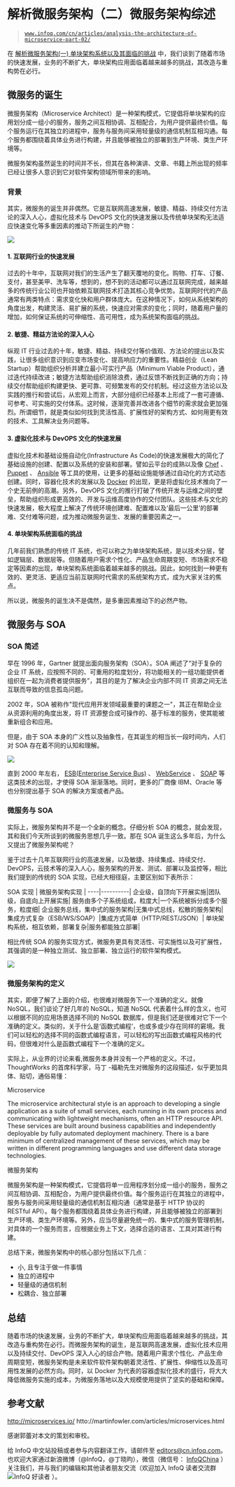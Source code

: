 # 解析微服务架构（二）微服务架构综述

> [`www.infoq.com/cn/articles/analysis-the-architecture-of-microservice-part-02/`](http://www.infoq.com/cn/articles/analysis-the-architecture-of-microservice-part-02/)

在 [解析微服务架构(一) 单块架构系统以及其面临的挑战](http://www.infoq.com/cn/articles/analysis-the-architecture-of-microservice-part-01) 中，我们谈到了随着市场的快速发展，业务的不断扩大，单块架构应用面临着越来越多的挑战，其改造与重构势在必行。

## 微服务的诞生

微服务架构（Microservice Architect）是一种架构模式，它提倡将单块架构的应用划分成一组小的服务，服务之间互相协调、互相配合，为用户提供最终价值。每个服务运行在其独立的进程中，服务与服务间采用轻量级的通信机制互相沟通。每个服务都围绕着具体业务进行构建，并且能够被独立的部署到生产环境、类生产环境等。

微服务架构虽然诞生的时间并不长，但其在各种演讲、文章、书籍上所出现的频率已经让很多人意识到它对软件架构领域所带来的影响。

### 背景

其实，微服务的诞生并非偶然。它是互联网高速发展，敏捷、精益、持续交付方法论的深入人心，虚拟化技术与 DevOPS 文化的快速发展以及传统单块架构无法适应快速变化等多重因素的推动下所诞生的产物：

![](img/13b758b2734ac80cb9847b0fa59faa9e.jpg)

#### 1\. 互联网行业的快速发展

过去的十年中，互联网对我们的生活产生了翻天覆地的变化。购物、打车、订餐、支付，甚至美甲、洗车等，想到的，想不到的活动都可以通过互联网完成，越来越多的传统行业公司也开始依赖互联网技术打造其核心竞争优势。互联网时代的产品通常有两类特点：需求变化快和用户群体庞大。在这种情况下，如何从系统架构的角度出发，构建灵活、易扩展的系统，快速应对需求的变化；同时，随着用户量的增加，如何保证系统的可伸缩性、高可用性，成为系统架构面临的挑战。

#### 2\. 敏捷、精益方法论的深入人心

纵观 IT 行业过去的十年，敏捷、精益、持续交付等价值观、方法论的提出以及实践，让很多组织意识到应变市场变化、提高响应力的重要性。精益创业（Lean Startup）帮助组织分析并建立最小可实行产品（Minimum Viable Product），通过迭代持续改进；敏捷方法帮助组织消除浪费，通过反馈不断找到正确的方向；持续交付帮助组织构建更快、更可靠、可频繁发布的交付机制。经过这些方法论以及实践的推行和尝试后，从宏观上而言，大部分组织已经基本上形成了一套可遵循、可参考、可实施的交付体系。这时候，逐渐完善并改进各个细节的需求就会更加强烈。所谓细节，就是类似如何找到灵活性高、扩展性好的架构方式、如何用更有效的技术、工具解决业务问题等。

#### 3\. 虚拟化技术与 DevOPS 文化的快速发展

虚拟化技术和基础设施自动化(Infrastructure As Code)的快速发展极大的简化了基础设施的创建、配置以及系统的安装和部署。譬如云平台的成熟以及像 [Chef](https://www.chef.io/) 、 [Puppet](https://puppetlabs.com/) 、 [Ansible](http://www.ansible.com/) 等工具的使用，让更多的基础设施能够通过自动化的方式动态创建。同时，容器化技术的发展以及 [Docker](https://www.docker.com/) 的出现，更是将虚拟化技术推向了一个史无前例的高潮。另外，DevOPS 文化的推行打破了传统开发与运维之间的壁垒，帮助组织形成更高效的、开发与运维高度协作的交付团队。这些技术与文化的快速发展，极大程度上解决了传统环境创建难、配置难以及‘最后一公里’的部署难、交付难等问题，成为推动微服务诞生、发展的重要因素之一。

#### 4\. 单块架构系统面临的挑战

几年前我们熟悉的传统 IT 系统，也可以称之为单块架构系统，是以技术分层，譬如逻辑层、数据层等。但随着用户需求个性化、产品生命周期变短、市场需求不稳定等因素的出现，单块架构系统面临着越来越多的挑战。因此，如何找到一种更有效的、更灵活、更适应当前互联网时代需求的系统架构方式，成为大家关注的焦点。

所以说，微服务的诞生决不是偶然，是多重因素推动下的必然产物。

## 微服务与 SOA

### SOA 简述

早在 1996 年，Gartner 就提出面向服务架构（SOA）。SOA 阐述了“对于复杂的企业 IT 系统，应按照不同的、可重用的粒度划分，将功能相关的一组功能提供者组织在一起为消费者提供服务”，其目的是为了解决企业内部不同 IT 资源之间无法互联而导致的信息孤岛问题。

2002 年，SOA 被称作"现代应用开发领域最重要的课题之一"，其正在帮助企业从资源利用的角度出发，将 IT 资源整合成可操作的、基于标准的服务，使其能被重新组合和应用。

但是，由于 SOA 本身的广义性以及抽象性，在其诞生的相当长一段时间内，人们对 SOA 存在着不同的认知和理解。

![](img/075ad870bec0e83922d16fb3785b6bfe.jpg)

直到 2000 年左右， [ESB(Enterprise Service Bus)](https://en.wikipedia.org/wiki/Enterprise_service_bus) 、 [WebService](https://en.wikipedia.org/wiki/Web_service) 、 [SOAP](https://en.wikipedia.org/wiki/Soap) 等这类技术的出现，才使得 SOA 渐渐落地。同时，更多的厂商像 IBM、Oracle 等也分别提出基于 SOA 的解决方案或者产品。

### 微服务与 SOA

实际上，微服务架构并不是一个全新的概念。仔细分析 SOA 的概念，就会发现，其和我们今天所谈到的微服务思想几乎一致。那在 SOA 诞生这么多年后，为什么又提出了微服务架构呢？

鉴于过去十几年互联网行业的高速发展，以及敏捷、持续集成、持续交付、DevOPS，云技术等的深入人心，服务架构的开发、测试、部署以及监控等，相比我们提到的传统的 SOA 实现，已经大相径庭，主要区别如下表所示：

SOA 实现 | 微服务架构实现 | ----|----------| 企业级，自顶向下开展实施|团队级，自底向上开展实施| 服务由多个子系统组成，粒度大|一个系统被拆分成多个服务，粒度细| 企业服务总线，集中式的服务架构|无集中式总线，松散的服务架构| 集成方式复杂（ESB/WS/SOAP）|集成方式简单（HTTP/REST/JSON）| 单块架构系统，相互依赖，部署复杂|服务都能独立部署|

相比传统 SOA 的服务实现方式，微服务更具有灵活性、可实施性以及可扩展性，其强调的是一种独立测试、独立部署、独立运行的软件架构模式。

![](img/9eb1b8d3d3ec86b84d27d5b129086828.jpg)

### 微服务架构的定义

其实，即便了解了上面的介绍，也很难对微服务下一个准确的定义。就像 NoSQL，我们谈论了好几年的 NoSQL，知道 NoSQL 代表着什么样的含义，也可以根据不同的应用场景选择不同的 NoSQL 数据库，但是我们还是很难对它下一个准确的定义。类似的，关于什么是‘函数式编程’，也或多或少存在同样的窘境。我们可以轻松的选择不同的函数式编程语言，可以轻松的写出函数式编程风格的代码，但很难对什么是函数式编程下一个准确的定义。

实际上，从业界的讨论来看,微服务本身并没有一个严格的定义。不过，ThoughtWorks 的首席科学家，马丁 -福勒先生对微服务的这段描述，似乎更加具体、贴切，通俗易懂：

Microservice

The microservice architectural style is an approach to developing a single application as a suite of small services, each running in its own process and communicating with lightweight mechanisms, often an HTTP resource API. These services are built around business capabilities and independently deployable by fully automated deployment machinery. There is a bare minimum of centralized management of these services, which may be written in different programming languages and use different data storage technologies.

微服务架构

微服务架构是一种架构模式，它提倡将单一应用程序划分成一组小的服务，服务之间互相协调、互相配合，为用户提供最终价值。每个服务运行在其独立的进程中，服务与服务间采用轻量级的通信机制互相沟通（通常是基于 HTTP 协议的 RESTful API）。每个服务都围绕着具体业务进行构建，并且能够被独立的部署到生产环境、类生产环境等。另外，应当尽量避免统一的、集中式的服务管理机制，对具体的一个服务而言，应根据业务上下文，选择合适的语言、工具对其进行构建。

总结下来，微服务架构中的核心部分包括以下几点：

*   小, 且专注于做⼀件事情
*   独立的进程中
*   轻量级的通信机制
*   松耦合、独立部署

## 总结

随着市场的快速发展，业务的不断扩大，单块架构应用面临着越来越多的挑战，其改造与重构势在必行。而微服务架构的诞生，是互联网高速发展，虚拟化技术应用以及持续交付、DevOPS 深入人心的综合产物。随着用户需求个性化、产品生命周期变短，微服务架构是未来软件软件架构朝着灵活性、扩展性、伸缩性以及高可用性发展的必然方向。同时，以 Docker 为代表的容器虚拟化技术的盛行，将大大降低微服务实施的成本，为微服务落地以及大规模使用提供了坚实的基础和保障。

## 参考文献

http://microservices.io/ htto://martinfowler.com/articles/microservices.html

感谢郭蕾对本文的策划和审校。

给 InfoQ 中文站投稿或者参与内容翻译工作，请邮件至 editors@cn.infoq.com。也欢迎大家通过新浪微博（@InfoQ，@丁晓昀），微信（微信号： [InfoQChina](http://weixin.sogou.com/gzh?openid=oIWsFt0HnZ93MfLi3pW2ggVJFRxY) ）关注我们，并与我们的编辑和其他读者朋友交流（欢迎加入 InfoQ 读者交流群 ![](img/f941fb99537547e0efe7811134fb3f3e.jpg "InfoQ 好读者") ）。